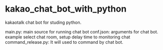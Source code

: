# kakao_chat_bot_with_python
kakaotalk chat bot for studing python.

main.py: main source for running chat bot
conf.json: arguments for chat bot. example select chat room, setup delay time to monitoring chat
command_release.py: It will used to command by chat bot.
